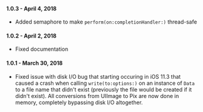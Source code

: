 
#### 1.0.3 - April 4, 2018
* Added semaphore to make `perform(on:completionHandler:)` thread-safe

#### 1.0.2 - April 2, 2018
* Fixed documentation

#### 1.0.1 - March 30, 2018

* Fixed issue with disk I/O bug that starting occuring in iOS 11.3 that caused a crash when calling `write(to:options:)` on an instance of `Data` to a file name that didn't exist (previously the file would be created if it didn't exist). All conversions from UIImage to Pix are now done in memory, completely bypassing disk I/O altogether.